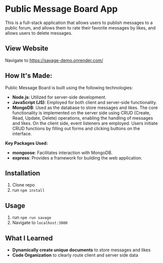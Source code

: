 # Public Message Board App
This is a full-stack application that allows users to publish messages to a public forum, and allows them to rate their favorite messages by likes, and allows users to delete messages.
## View Website
Navigate to https://savage-demo.onrender.com/
## How It's Made:
Public Message Board is built using the following technologies:

- **Node.js**: Utilized for server-side development.
- **JavaScript (JS)**: Employed for both client and server-side functionality.
- **MongoDB**: Used as the database to store messages and likes.
The core functionality is implemented on the server side using CRUD (Create, Read, Update, Delete) operations, enabling the handling of messages and likes. On the client side, event listeners are employed. Users initiate CRUD functions by filling out forms and clicking buttons on the interface.

**Key Packages Used:**

- **mongoose**: Facilitates interaction with MongoDB.
- **express**: Provides a framework for building the web application.

## Installation

1. Clone repo
2. run `npm install`

## Usage

1. run `npm run savage`
2. Navigate to `localhost:3000`

## What I Learned
- **Dynamically create unique documents** to store messages and likes
- **Code Organization** to clearly route client and server side data
